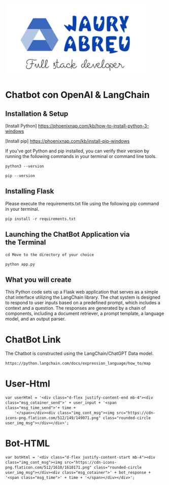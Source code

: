 ![ChatBot](logo/jaury_abreu_logo.png)

# Chatbot con OpenAI & LangChain
## Installation & Setup

[Install Python] https://phoenixnap.com/kb/how-to-install-python-3-windows

[Install pip] https://phoenixnap.com/kb/install-pip-windows

If you've got Python and pip installed, you can verify their version by running the following commands in your terminal or command line tools.

```
python3 --version
```
```
pip --version
```

## Installing Flask

Please execute the requirements.txt file using the following pip command in your terminal.

```
pip install -r requirements.txt
```


## Launching the ChatBot Application via the Terminal

```
cd Move to the directory of your choice
```

```
python app.py
```



## What you will create

This Python code sets up a Flask web application that serves as a simple chat interface utilizing the LangChain library. The chat system is designed to respond to user inputs based on a predefined prompt, which includes a context and a question. The responses are generated by a chain of components, including a document retriever, a prompt template, a language model, and an output parser.

# ChatBot Link
The Chatbot is constructed using the LangChain/ChatGPT Data model.

```
https://python.langchain.com/docs/expression_language/how_to/map
```

# User-Html

```
var userHtml = '<div class="d-flex justify-content-end mb-4"><div class="msg_cotainer_send">' + user_input + '<span class="msg_time_send">'+ time + 
    '</span></div><div class="img_cont_msg"><img src="https://cdn-icons-png.flaticon.com/512/149/149071.png" class="rounded-circle user_img_msg"></div></div>';
```

# Bot-HTML

```
var botHtml = '<div class="d-flex justify-content-start mb-4"><div class="img_cont_msg"><img src="https://cdn-icons-png.flaticon.com/512/1610/1610171.png" class="rounded-circle user_img_msg"></div><div class="msg_cotainer">' + bot_response + '<span class="msg_time">' + time + '</span></div></div>';
```